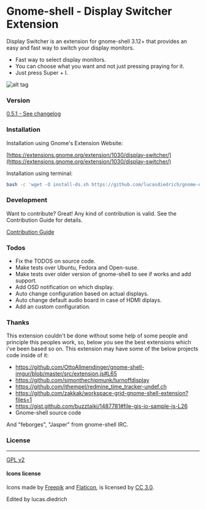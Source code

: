 # Gnome-shell - Display Switcher Extension

Display Switcher is an extension for gnome-shell 3.12+ that provides an easy and fast way to switch your display monitors.


  - Fast way to select display monitors.
  - You can choose what you want and not just pressing praying for it.
  - Just press Super + I.

![alt tag](https://github.com/lucasdiedrich/gnome-display-switcher/raw/master/demo.jpg)


### Version 

[0.5.1 - See changelog](https://github.com/lucasdiedrich/gnome-display-switcher/blob/master/CHANGELOG.md)

### Installation

Installation using Gnome's Extension Website:

[https://extensions.gnome.org/extension/1030/display-switcher/](https://extensions.gnome.org/extension/1030/display-switcher/)

Installation using terminal: 

```sh
bash -c 'wget -O install-ds.sh https://github.com/lucasdiedrich/gnome-display-switcher/raw/master/install-ds.sh && chmod +x install-ds.sh && ./install-ds.sh'

```

### Development

Want to contribute? Great! Any kind of contribution is valid. See the Contribution Guide for details.

[Contribution Guide](https://github.com/lucasdiedrich/gnome-display-switcher/blob/master/CONTRIBUTING.md)

### Todos

 - Fix the TODOS on source code.
 - Make tests over Ubuntu, Fedora and Open-suse.
 - Make tests over older version of gnome-shell to see if works and add support.
 - Add OSD notification on which display.
 - Auto change configuration based on actual displays.
 - Auto change default audio board in case of HDMI diplays.
 - Add an custom configuration.

###	Thanks

This extension couldn't be done without some help of some people and principle this peoples work, so, below you see the best extensions which i've been based so on. This extension may have some of the below projects code inside of it:

 - https://github.com/OttoAllmendinger/gnome-shell-imgur/blob/master/src/extension.js#L65
 - https://github.com/simonthechipmunk/turnoffdisplay
 - https://github.com/ithempel/redmine_time_tracker-undef.ch
 - https://github.com/zakkak/workspace-grid-gnome-shell-extension?files=1
 - https://gist.github.com/buzztaiki/1487781#file-gjs-io-sample-js-L26
 - Gnome-shell source code

And "feborges", "Jasper" from gnome-shell IRC.


### License
 ----

[GPL v2](https://github.com/lucasdiedrich/gnome-display-switcher/blob/master/LICENSE)

#### Icons license

Icons made by [Freepik](http://www.freepik.com) and [Flaticon](http://www.flaticon.com), is licensed by [CC 3.0](http://creativecommons.org/licenses/by/3.0/). 

Edited by lucas.diedrich
